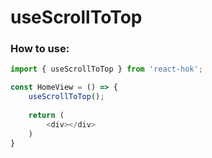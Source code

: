 # useScrollToTop


### How to use:
```js
import { useScrollToTop } from 'react-hok';

const HomeView = () => {
    useScrollToTop();
    
    return (
        <div></div>
    )
}
```
